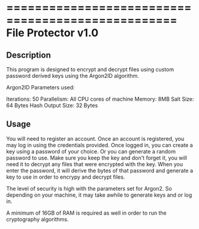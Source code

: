 ==================================================
                  File Protector v1.0
==================================================

Description
-----------
This program is designed to encrypt and decrypt files using custom password derived keys using the Argon2ID algorithm.

Argon2ID Parameters used:

Iterations: 50
Parallelism: All CPU cores of machine
Memory: 8MB
Salt Size: 64 Bytes
Hash Output Size: 32 Bytes

Usage
-----
You will need to register an account. Once an account is registered, you may log in using the credentials provided. Once logged in, you can
create a key using a password of your choice. Or you can generate a random password to use. Make sure you keep the key and don't forget it, you will need it to
decrypt any files that were encrypted with the key. When you enter the password, it will derive the bytes of that password and generate a key to use in order to
encrypy and decrypt files.

The level of security is high with the parameters set for Argon2. So depending on your machine, it may take awhile to generate keys and or log in.

A minimum of 16GB of RAM is required as well in order to run the cryptography algorithms.